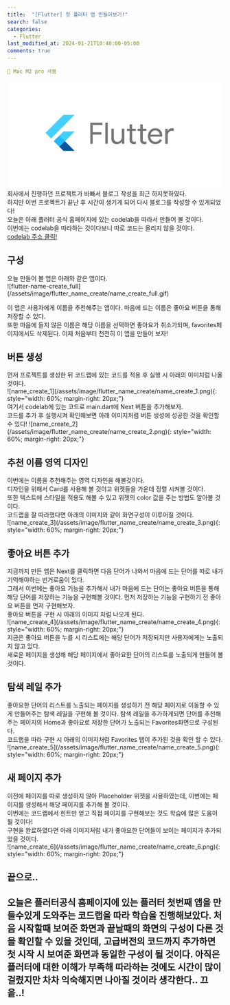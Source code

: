 ```yaml
---
title:  "[Flutter] 첫 플러터 앱 만들어보기!"
search: false
categories: 
  - Flutter
last_modified_at: 2024-01-21T10:40:00-05:00
comments: true 
---
```

```yaml
📌 Mac M2 pro 사용
```
<!--
블럭 사용법
 ```yaml
```
!-->

<!-- 
[Ruby install](https://rubyinstaller.org/downloads/) 하이퍼 링크
![rubyinstaller](/assets/image/Jekll-minimal_mistakes/rubyinstaller.PNG) 이미지
<mark style='background-color: #fff5b1'>...</mark><br> 형광팬처리
--> 

![flutter-logo](/assets/image/Flutter_start/flutter-logo.png) 
  회사에서 진행하던 프로젝트가 바빠서 블로그 작성을 최근 하지못하였다. <br>
  하지만 이번 프로젝트가 끝난 후 시간이 생기게 되어 다시 블로그를 작성할 수 있게되었다! <br>
  오늘은 아래 플러터 공식 홈페이지에 있는 codelab을 따라서 만들어 볼 것이다. <br>
  이번에는 codelab을 따라하는 것이다보니 따로 코드는 올리지 않을 것이다.<br>
  [codelab 주소 클릭!](https://codelabs.developers.google.com/codelabs/flutter-codelab-first?hl=ko#0)
  

<h2>구성</h2>
  오늘 만들어 볼 앱은 아래와 같은 앱이다.<br>
 ![flutter-name-create_full](/assets/image/flutter_name_create/name_create_full.gif)<br>

 이 앱은 사용자에게 이름을 추천해주는 앱이다. 마음에 드는 이름은 좋아요 버튼을 통해 저장할 수 있다.<br>
 또한 마음에 들지 않은 이름은 해당 이름을 선택하면 좋아요가 취소가되며, favorites페이지에서도 삭제된다. 이제 처음부터 천천히 이 앱을 만들어 보자!

<h2>버튼 생성</h2>
  먼저 프로젝트를 생성한 뒤 코드랩에 있는 코드를 적용 후 실행 시 아래의 이미치럼 나올 것이다.<br>
 ![name_create_1](/assets/image/flutter_name_create/name_create_1.png){: style="width: 60%; margin-right: 20px;"} <br>
 여기서 codelab에 있는 코드로 main.dart에 Next 버튼을 추가해보자.<br>
 코드를 추가 후 실행시켜 확인해보면 아래 이미지처럼 버튼 생성에 성공한 것을 확인할 수 있다!
 ![name_create_2](/assets/image/flutter_name_create/name_create_2.png){: style="width: 60%; margin-right: 20px;"} <br>

<h2>추천 이름 영역 디자인</h2>
  이번에는 이름을 추천해주는 영역 디자인을 해볼것이다. <br>
 디자인을 위해서 Card를 사용해 볼 것이고 위젯들을 가운데 정렬 시켜볼 것이다. <br>
 또한 텍스트에 스타일을 적용도 해볼 수 있고 위젯의 color 값을 주는 방법도 알아볼 것이다.<br>
 코드랩을 잘 따라했다면 아래의 이미지와 같이 화면구성이 이루어질 것이다.<br>
![name_create_3](/assets/image/flutter_name_create/name_create_3.png){: style="width: 60%; margin-right: 20px;"} <br>

<h2>좋아요 버튼 추가</h2>
  지금까지 만든 앱은 Next를 클릭하면 다음 단어가 나와서 마음에 드는 단어를 따로 내가 기억해야하는 번거로움이 있다.<br>
 그래서 이번에는 좋아요 기능을 추가해서 내가 마음에 드는 단어는 좋아요 버튼을 통해 해당 단어를 저장하는 기능을 구현해볼 것이다. 먼저 저장하는 기능을 구현하기 전 좋아요 버튼을 먼저 구현해보자.<br>
 좋아요 버튼을 구현 시 아래의 이미지 처럼 나오게 된다.<br>
 ![name_create_4](/assets/image/flutter_name_create/name_create_4.png){: style="width: 60%; margin-right: 20px;"} <br>
 지금은 좋아요 버튼을 누를 시 리스트에는 해당 단어가 저장되지만 사용자에게는 노출되지 않고 있다.<br>
 새로운 페이지을 생성해 해당 페이지에서 좋아요한 단어의 리스트를 노출되게 만들어 볼 것이다.<br>

<h2>탐색 레일 추가</h2>
  좋아요한 단어의 리스트를 노출되는 페이지를 생성하기 전 해당 페이지로 이동할 수 있게 만들어주는 탐색 레일을 구현해 볼 것이다. 탐색 레일을 추가하게되면 단어를 추천해주는 페이지의 Home과 좋아요로 저장한 단어가 노출되는 Favorites화면으로 구성된다. <br>
  코드랩을 따라 구현 시 아래의 이미지처럼 Favorites 탭이 추가된 것을 확인 할 수 있다.<br>
  ![name_create_5](/assets/image/flutter_name_create/name_create_5.png){: style="width: 60%; margin-right: 20px;"} <br>

<h2>새 페이지 추가</h2>
  이전에 페이지를 따로 생성하지 않아 Placeholder 위젯을 사용하였는데, 이번에는 페이지를 생성해서 해당 페이지를 추가해 볼 것이다.<br>
  이번에는 코드랩에서 힌트만 얻고 직접 페이지를 구현해보는 것도 학습에 많은 도움이 될 것이다!<br>
  구현을 완료하였다면 아래 이미지처럼 내가 좋아요한 단어들이 보이는 페이지가 추가되었을 것이다.<br>
  ![name_create_6](/assets/image/flutter_name_create/name_create_6.png){: style="width: 60%; margin-right: 20px;"} <br>

<h2>끝으로..<h2>
  오늘은 플러터공식 홈페이지에 있는 플러터 첫번째 앱을 만들수있게 도와주는 코드랩을 따라 학습을 진행해보았다. 처음 시작할때 보여준 화면과 끝날때의 화면의 구성이 다른 것을 확인할 수 있을 것인데,
  고급버전의 코드까지 추가하면 첫 시작 시 보여준 화면과 동일한 구성이 될 것이다. 아직은 플러터에 대한 이해가 부족해 따라하는 것에도 시간이 많이 걸렸지만 차차 익숙해지면 나아질 것이라 생각한다..
  끄읕..!





